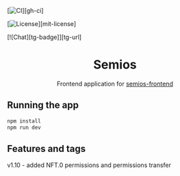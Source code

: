 [![CI](https://github.com/Semios-Protocol/SemiOS-Frontend-v2/actions/workflows/ci.yml/badge.svg)][gh-ci]

[![License](https://img.shields.io/badge/License-MIT-orange.svg)][mit-license]

[![Chat][tg-badge]][tg-url]


<h1 align="center">Semios</h1>

<p align="center">
    <span>Frontend application for </span>
    <a href="https://github.com/Semios-Protocol/SemiOS-Frontend-v2">semios-frontend</a>
</p>

## Running the app

```sh
npm install
npm run dev
```

## Features and tags
v1.10 - added NFT.0 permissions and permissions transfer

